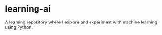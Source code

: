 # learning-ai
A learning repository where I explore and experiment with machine learning using Python.
